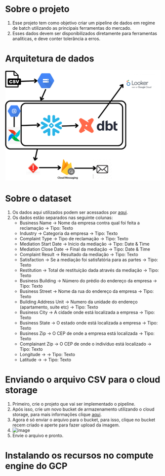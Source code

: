 # Sobre o projeto
1. Esse projeto tem como objetivo criar um pipeline de dados em regime de batch utilizando as principais ferramentas do mercado.
2. Esses dados devem ser disponibilizados diretamente para ferramentas analíticas, e deve conter tolerância a erros.
# Arquitetura de dados
![](https://github.com/Antonio-Borges-Rufino/ETL-de-dados-usando-GCP.-Airflow-DBT-e-Snowflake/blob/main/LSTM.png)
# Sobre o dataset
1. Os dados aqui utilizados podem ser acessados por [aqui](https://data.cityofnewyork.us/Business/Consumer-Services-Mediated-Complaints/nre2-6m2s).
2. Os dados estão separados nas seguinte colunas:
   - Business Name -> Nome da empresa contra qual foi feita a reclamação -> Tipo: Texto
   - Industry -> Categoria da empresa -> Tipo: Texto
   - Complaint Type -> Tipo de reclamação -> Tipo: Texto
   - Mediation Start Date -> Inicio da mediação -> Tipo: Date & Time
   - Mediation Close Date -> Final da mediação -> Tipo: Date & Time
   - Complaint Result -> Resultado da mediação -> Tipo: Texto
   - Satisfaction -> Se a mediação foi satisfatória para as partes -> Tipo: Texto
   - Restitution -> Total de restituição dada através da mediação -> Tipo: Texto
   - Business Building -> Número do prédio do endereço da empresa -> Tipo: Texto
   - Business Street -> Nome da rua do endereço da empresa -> Tipo: Texto
   - Building Address Unit -> Numero da unidade do endereço (apartamento, suite etc) -> Tipo: Texto
   - Business City -> A cidade onde está localizada a empresa -> Tipo: Texto
   - Business State -> O estado onde está localizada a empresa -> Tipo: Texto
   - Business Zip -> O CEP de onde a empresa está localizada -> Tipo: Texto
   - Complainant Zip -> O CEP de onde o indivíduo está localizado -> Tipo: Texto
   - Longitude	-> -> Tipo: Texto
   - Latitude -> -> Tipo: Texto

# Enviando o arquivo CSV para o cloud storage
1. Primeiro, crie o projeto que vai ser implementado o pipeline.
2. Após isso, crie um novo bucket de armazenamento utilizando o cloud storage, para mais informações clique [aqui](https://github.com/Antonio-Borges-Rufino/Build-an-ETL-Pipeline-for-Financial-Data-Analytics-on-GCP-IaC#criando-armazenamento-do-cloud-storage).
3. Agora é só enviar o arquivo para o bucket, para isso, clique no bucket recem criado e aperte para fazer upload da imagem.
4. ![image](https://github.com/Antonio-Borges-Rufino/ETL-de-dados-usando-GCP.-Airflow-DBT-e-Snowflake/assets/86124443/029b2128-0ab8-4bfb-b67c-f8c785b76cff)
5. Envie o arquivo e pronto.

# Instalando os recursos no compute engine do GCP

